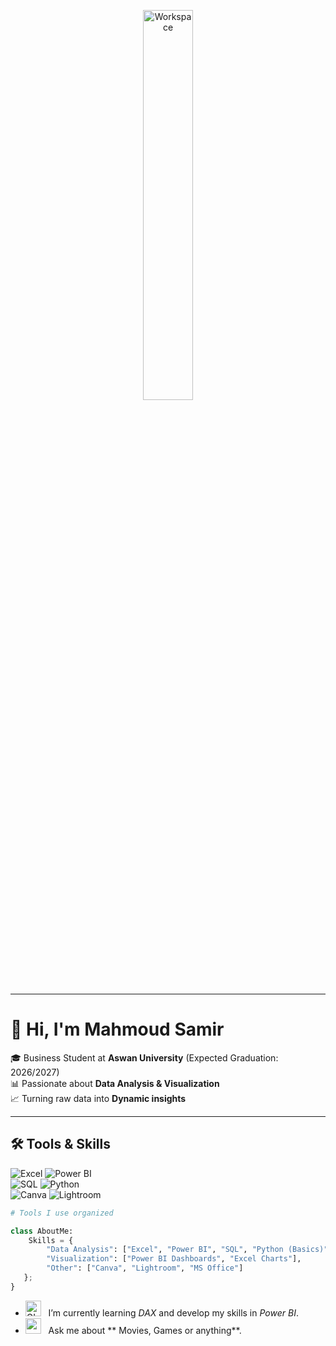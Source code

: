 <div align="center" width="50">

<img src="https://github.com/SP-XD/SP-XD/blob/main/images/dev-working_rounded.gif?raw=true" alt="Workspace"  width="40%"/><br> 

</div>

---

# 👋 Hi, I'm Mahmoud Samir  

🎓 Business Student at **Aswan University** (Expected Graduation: 2026/2027)  
📊 Passionate about **Data Analysis & Visualization**  
📈 Turning raw data into **Dynamic insights**  

---

## 🛠️ Tools & Skills  

![Excel](https://img.shields.io/badge/Excel-217346?style=flat&logo=microsoft-excel&logoColor=white)  ![Power BI](https://img.shields.io/badge/Power%20BI-F2C811?style=flat&logo=power-bi&logoColor=black)  
![SQL](https://img.shields.io/badge/SQL-336791?style=flat&logo=postgresql&logoColor=white)  ![Python](https://img.shields.io/badge/Python-FFD43B?style=flat&logo=python&logoColor=darkgreen)  
![Canva](https://img.shields.io/badge/Canva-00C4CC?style=flat&logo=canva&logoColor=white)  ![Lightroom](https://img.shields.io/badge/Adobe%20Lightroom-31A8FF?style=flat&logo=adobe-lightroom&logoColor=white)  

```python
# Tools I use organized

class AboutMe:
    Skills = { 
        "Data Analysis": ["Excel", "Power BI", "SQL", "Python (Basics)"],
        "Visualization": ["Power BI Dashboards", "Excel Charts"],
        "Other": ["Canva", "Lightroom", "MS Office"]
   };
}
```

-  <img alt="GIF" src="https://github.com/SP-XD/SP-XD/blob/main/images/Developer.gif" width="25" /> &nbsp; I’m currently learning *DAX* and develop my skills in *Power BI*.
-  <img src="https://github.com/SP-XD/SP-XD/blob/main/images/message.gif?raw=true" width="25" />&nbsp;&nbsp; Ask me about ** Movies, Games or anything**. 
